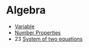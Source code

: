 ﻿# Algebra

- [Variable](variable)
- [Number Properties](number-properties)
- 23 [System of two equations](system-of-two-equations)